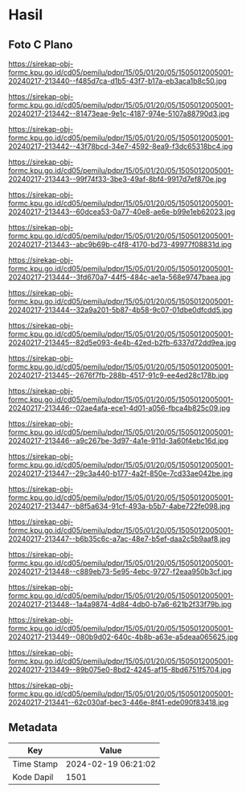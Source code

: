 # Hasil

## Foto C Plano

https://sirekap-obj-formc.kpu.go.id/cd05/pemilu/pdpr/15/05/01/20/05/1505012005001-20240217-213440--f485d7ca-d1b5-43f7-b17a-eb3aca1b8c50.jpg

https://sirekap-obj-formc.kpu.go.id/cd05/pemilu/pdpr/15/05/01/20/05/1505012005001-20240217-213442--81473eae-9e1c-4187-974e-5107a88790d3.jpg

https://sirekap-obj-formc.kpu.go.id/cd05/pemilu/pdpr/15/05/01/20/05/1505012005001-20240217-213442--43f78bcd-34e7-4592-8ea9-f3dc65318bc4.jpg

https://sirekap-obj-formc.kpu.go.id/cd05/pemilu/pdpr/15/05/01/20/05/1505012005001-20240217-213443--99f74f33-3be3-49af-8bf4-9917d7ef870e.jpg

https://sirekap-obj-formc.kpu.go.id/cd05/pemilu/pdpr/15/05/01/20/05/1505012005001-20240217-213443--60dcea53-0a77-40e8-ae6e-b99e1eb62023.jpg

https://sirekap-obj-formc.kpu.go.id/cd05/pemilu/pdpr/15/05/01/20/05/1505012005001-20240217-213443--abc9b69b-c4f8-4170-bd73-49977f08831d.jpg

https://sirekap-obj-formc.kpu.go.id/cd05/pemilu/pdpr/15/05/01/20/05/1505012005001-20240217-213444--3fd670a7-44f5-484c-ae1a-568e9747baea.jpg

https://sirekap-obj-formc.kpu.go.id/cd05/pemilu/pdpr/15/05/01/20/05/1505012005001-20240217-213444--32a9a201-5b87-4b58-9c07-01dbe0dfcdd5.jpg

https://sirekap-obj-formc.kpu.go.id/cd05/pemilu/pdpr/15/05/01/20/05/1505012005001-20240217-213445--82d5e093-4e4b-42ed-b2fb-6337d72dd9ea.jpg

https://sirekap-obj-formc.kpu.go.id/cd05/pemilu/pdpr/15/05/01/20/05/1505012005001-20240217-213445--2676f7fb-288b-4517-91c9-ee4ed28c178b.jpg

https://sirekap-obj-formc.kpu.go.id/cd05/pemilu/pdpr/15/05/01/20/05/1505012005001-20240217-213446--02ae4afa-ece1-4d01-a056-fbca4b825c09.jpg

https://sirekap-obj-formc.kpu.go.id/cd05/pemilu/pdpr/15/05/01/20/05/1505012005001-20240217-213446--a9c267be-3d97-4a1e-911d-3a60f4ebc16d.jpg

https://sirekap-obj-formc.kpu.go.id/cd05/pemilu/pdpr/15/05/01/20/05/1505012005001-20240217-213447--29c3a440-b177-4a2f-850e-7cd33ae042be.jpg

https://sirekap-obj-formc.kpu.go.id/cd05/pemilu/pdpr/15/05/01/20/05/1505012005001-20240217-213447--b8f5a634-91cf-493a-b5b7-4abe722fe098.jpg

https://sirekap-obj-formc.kpu.go.id/cd05/pemilu/pdpr/15/05/01/20/05/1505012005001-20240217-213447--b6b35c6c-a7ac-48e7-b5ef-daa2c5b9aaf8.jpg

https://sirekap-obj-formc.kpu.go.id/cd05/pemilu/pdpr/15/05/01/20/05/1505012005001-20240217-213448--c889eb73-5e95-4ebc-9727-f2eaa950b3cf.jpg

https://sirekap-obj-formc.kpu.go.id/cd05/pemilu/pdpr/15/05/01/20/05/1505012005001-20240217-213448--1a4a9874-4d84-4db0-b7a6-621b2f33f79b.jpg

https://sirekap-obj-formc.kpu.go.id/cd05/pemilu/pdpr/15/05/01/20/05/1505012005001-20240217-213449--080b9d02-640c-4b8b-a63e-a5deaa065625.jpg

https://sirekap-obj-formc.kpu.go.id/cd05/pemilu/pdpr/15/05/01/20/05/1505012005001-20240217-213449--89b075e0-8bd2-4245-af15-8bd6751f5704.jpg

https://sirekap-obj-formc.kpu.go.id/cd05/pemilu/pdpr/15/05/01/20/05/1505012005001-20240217-213441--62c030af-bec3-446e-8f41-ede090f83418.jpg


## Metadata

| Key        | Value               |
| ---------- | ------------------- |
| Time Stamp | 2024-02-19 06:21:02 |
| Kode Dapil | 1501                |



